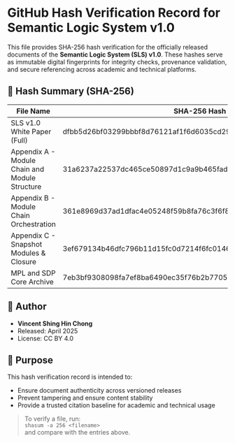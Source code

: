 # GitHub Hash Verification Record for Semantic Logic System v1.0

This file provides SHA-256 hash verification for the officially released documents of the **Semantic Logic System (SLS) v1.0**. These hashes serve as immutable digital fingerprints for integrity checks, provenance validation, and secure referencing across academic and technical platforms.

## 🔐 Hash Summary (SHA-256)

| File Name                                      | SHA-256 Hash                                                         |
|-----------------------------------------------|----------------------------------------------------------------------|
| SLS v1.0 White Paper (Full)                   | dfbb5d26bf03299bbbf8d76121af1f6d6035cd29f274705501b853aa2c0cc0cc     |
| Appendix A - Module Chain and Module Structure| 31a6237a22537dc465ce50897d1c9a9b465fadfaea2197bea8a883877ecdc28f     |
| Appendix B - Module Chain Orchestration       | 361e8969d37ad1dfac4e05248f59b8fa76c3f6f84a547ebd1ad850e3cf48537c     |
| Appendix C - Snapshot Modules & Closure       | 3ef679134b46dfc796b11d15fc0d7214f6fc0146a43259739de6e8a47d40570c     |
|MPL and SDP Core Archive                       |7eb3bf9308098fa7ef8ba6490ec35f76b2b770522b5333923645df7ac56649d5      | 
## 🧾 Author

- **Vincent Shing Hin Chong**
- Released: April 2025
- License: CC BY 4.0

## 📌 Purpose

This hash verification record is intended to:

- Ensure document authenticity across versioned releases
- Prevent tampering and ensure content stability
- Provide a trusted citation baseline for academic and technical usage

> To verify a file, run:  
> `shasum -a 256 <filename>`  
> and compare with the entries above.

